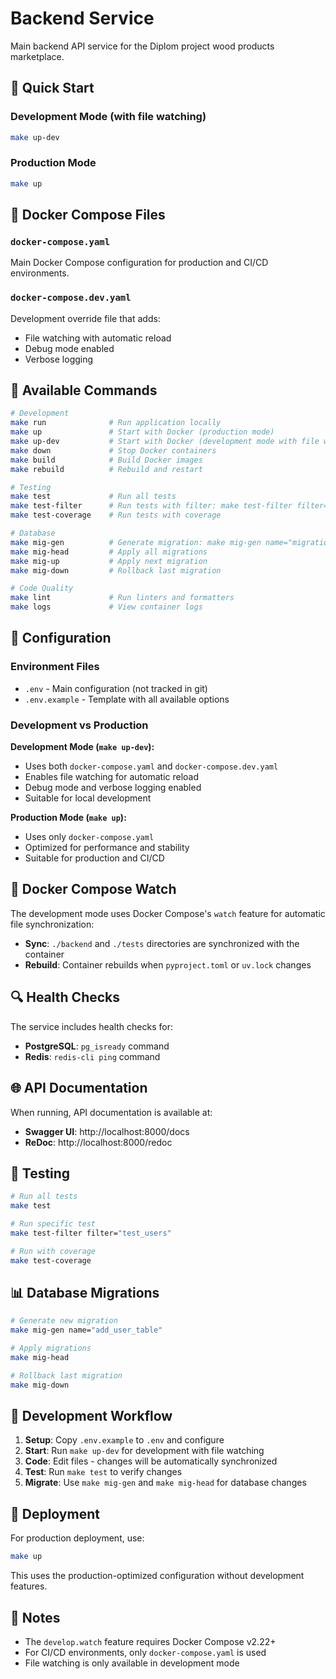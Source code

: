 # Backend Service

Main backend API service for the Diplom project wood products marketplace.

## 🚀 Quick Start

### Development Mode (with file watching)
```bash
make up-dev
```

### Production Mode
```bash
make up
```

## 📁 Docker Compose Files

### `docker-compose.yaml`
Main Docker Compose configuration for production and CI/CD environments.

### `docker-compose.dev.yaml`
Development override file that adds:
- File watching with automatic reload
- Debug mode enabled
- Verbose logging

## 🔧 Available Commands

```bash
# Development
make run              # Run application locally
make up               # Start with Docker (production mode)
make up-dev           # Start with Docker (development mode with file watching)
make down             # Stop Docker containers
make build            # Build Docker images
make rebuild          # Rebuild and restart

# Testing
make test             # Run all tests
make test-filter      # Run tests with filter: make test-filter filter="test_name"
make test-coverage    # Run tests with coverage

# Database
make mig-gen          # Generate migration: make mig-gen name="migration_name"
make mig-head         # Apply all migrations
make mig-up           # Apply next migration
make mig-down         # Rollback last migration

# Code Quality
make lint             # Run linters and formatters
make logs             # View container logs
```

## 🔧 Configuration

### Environment Files
- `.env` - Main configuration (not tracked in git)
- `.env.example` - Template with all available options

### Development vs Production

**Development Mode (`make up-dev`):**
- Uses both `docker-compose.yaml` and `docker-compose.dev.yaml`
- Enables file watching for automatic reload
- Debug mode and verbose logging enabled
- Suitable for local development

**Production Mode (`make up`):**
- Uses only `docker-compose.yaml`
- Optimized for performance and stability
- Suitable for production and CI/CD

## 🐳 Docker Compose Watch

The development mode uses Docker Compose's `watch` feature for automatic file synchronization:

- **Sync**: `./backend` and `./tests` directories are synchronized with the container
- **Rebuild**: Container rebuilds when `pyproject.toml` or `uv.lock` changes

## 🔍 Health Checks

The service includes health checks for:
- **PostgreSQL**: `pg_isready` command
- **Redis**: `redis-cli ping` command

## 🌐 API Documentation

When running, API documentation is available at:
- **Swagger UI**: http://localhost:8000/docs
- **ReDoc**: http://localhost:8000/redoc

## 🧪 Testing

```bash
# Run all tests
make test

# Run specific test
make test-filter filter="test_users"

# Run with coverage
make test-coverage
```

## 📊 Database Migrations

```bash
# Generate new migration
make mig-gen name="add_user_table"

# Apply migrations
make mig-head

# Rollback last migration
make mig-down
```

## 🔧 Development Workflow

1. **Setup**: Copy `.env.example` to `.env` and configure
2. **Start**: Run `make up-dev` for development with file watching
3. **Code**: Edit files - changes will be automatically synchronized
4. **Test**: Run `make test` to verify changes
5. **Migrate**: Use `make mig-gen` and `make mig-head` for database changes

## 🚀 Deployment

For production deployment, use:
```bash
make up
```

This uses the production-optimized configuration without development features.

## 📝 Notes

- The `develop.watch` feature requires Docker Compose v2.22+
- For CI/CD environments, only `docker-compose.yaml` is used
- File watching is only available in development mode